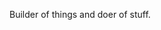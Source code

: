 Builder of things and doer of stuff. 

<!---
sleuthg/sleuthg is a ✨ special ✨ repository because its `README.md` (this file) appears on your GitHub profile.
You can click the Preview link to take a look at your changes.
--->
